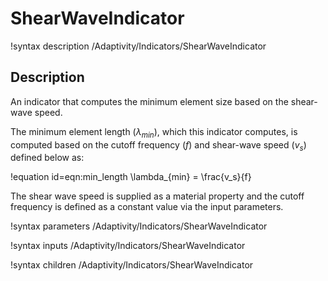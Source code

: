 # ShearWaveIndicator

!syntax description /Adaptivity/Indicators/ShearWaveIndicator

## Description

An indicator that computes the minimum element size based on the shear-wave speed.

The minimum element length ($\lambda_{min}$), which this indicator computes, is computed based on the cutoff
frequency ($f$) and shear-wave speed ($v_s$) defined below as:

!equation id=eqn:min_length
\lambda_{min} = \frac{v_s}{f}

The shear wave speed is supplied as a material property and the cutoff frequency is defined as a constant value
via the input parameters.

!syntax parameters /Adaptivity/Indicators/ShearWaveIndicator

!syntax inputs /Adaptivity/Indicators/ShearWaveIndicator

!syntax children /Adaptivity/Indicators/ShearWaveIndicator
